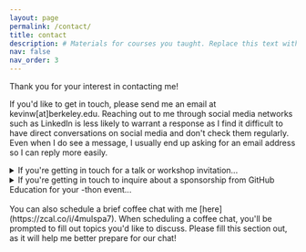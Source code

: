```yaml
---
layout: page
permalink: /contact/
title: contact
description: # Materials for courses you taught. Replace this text with your description.
nav: false
nav_order: 3
---
```


Thank you for your interest in contacting me!

If you'd like to get in touch, please send me an email at kevinw[at]berkeley.edu. Reaching out to me through social media networks such as LinkedIn is less likely to warrant a response as I find it difficult to have direct conversations on social media and don't check them regularly. Even when I do see a message, I usually end up asking for an email address so I can reply more easily.

<details>
<summary>If you're getting in touch for a talk or workshop invitation...</summary>
<br>
Thank you for your interest! I usually only accept virtual talks due to my schedule and commitments. When composing your email, please let me know the context of the talk (hackathon, workshop, seminar), the intended audience, scheduling details, and preferred talk topics. Ideally, reach out at least 2-4 weeks before your event.
</details>

<details>
<summary>If you're getting in touch to inquire about a sponsorship from GitHub Education for your -thon event...</summary>
<br>
Please let me know in your email how we can best support you and details of your event (number of attendees, venue, scheduling details, etc). Ideally, reach out at least 1-2 months before your event as setting up sponsorships take time.
</details>
<br>
You can also schedule a brief coffee chat with me [here](https://zcal.co/i/4muIspa7). When scheduling a coffee chat, you'll be prompted to fill out topics you'd like to discuss. Please fill this section out, as it will help me better prepare for our chat!


